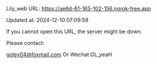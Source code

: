 Lily_web URL: https://ae6d-61-165-102-156.ngrok-free.app

Updated at: 2024-12-10 07:09:58

If you cannot open this URL, the server might be down.

Please contact: 

goley04@foxmail.com Or Wechat:GL_yeaH